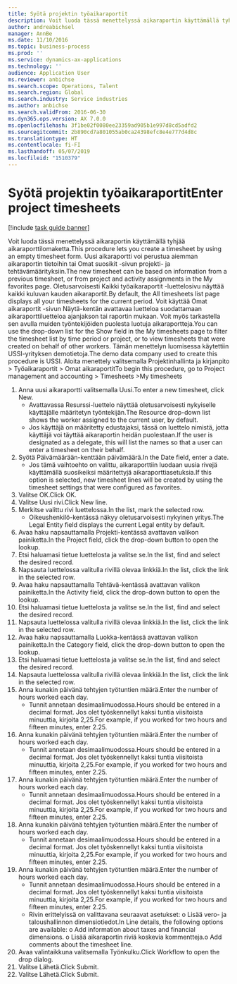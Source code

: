 ```yaml
---
title: Syötä projektin työaikaraportit
description: Voit luoda tässä menettelyssä aikaraportin käyttämällä tyhjää aikaraporttilomaketta.
author: andreabichsel
manager: AnnBe
ms.date: 11/10/2016
ms.topic: business-process
ms.prod: ''
ms.service: dynamics-ax-applications
ms.technology: ''
audience: Application User
ms.reviewer: anbichse
ms.search.scope: Operations, Talent
ms.search.region: Global
ms.search.industry: Service industries
ms.author: anbichse
ms.search.validFrom: 2016-06-30
ms.dyn365.ops.version: AX 7.0.0
ms.openlocfilehash: 3f1be02f0080ee23359ad905b1e997d8cd5adfd2
ms.sourcegitcommit: 2b890cd7a801055ab0ca24398efc8e4e777d4d8c
ms.translationtype: HT
ms.contentlocale: fi-FI
ms.lasthandoff: 05/07/2019
ms.locfileid: "1510379"
---
```

# <a name="enter-project-timesheets"></a><span data-ttu-id="4646e-103">Syötä projektin työaikaraportit</span><span class="sxs-lookup"><span data-stu-id="4646e-103">Enter project timesheets</span></span>

[!include [task guide banner](../../includes/task-guide-banner.md)]

<span data-ttu-id="4646e-104">Voit luoda tässä menettelyssä aikaraportin käyttämällä tyhjää aikaraporttilomaketta.</span><span class="sxs-lookup"><span data-stu-id="4646e-104">This procedure lets you create a timesheet by using an empty timesheet form.</span></span> <span data-ttu-id="4646e-105">Uusi aikaraportti voi perustua aiemman aikaraportin tietoihin tai Omat suosikit -sivun projekti- ja tehtävämäärityksiin.</span><span class="sxs-lookup"><span data-stu-id="4646e-105">The new timesheet can be based on information from a previous timesheet, or from project and activity assignments in the My favorites page.</span></span> <span data-ttu-id="4646e-106">Oletusarvoisesti Kaikki työaikaraportit -luettelosivu näyttää kaikki kuluvan kauden aikaraportit.</span><span class="sxs-lookup"><span data-stu-id="4646e-106">By default, the All timesheets list page displays all your timesheets for the current period.</span></span> <span data-ttu-id="4646e-107">Voit käyttää Omat aikaraportit -sivun Näytä-kentän avattavaa luetteloa suodattamaan aikaraporttiluetteloa ajanjakson tai raportin mukaan. Voit myös tarkastella sen avulla muiden työntekijöiden puolesta luotuja aikaraportteja.</span><span class="sxs-lookup"><span data-stu-id="4646e-107">You can use the drop-down list for the Show field in the My timesheets page to filter the timesheet list by time period or project, or to view timesheets that were created on behalf of other workers.</span></span> <span data-ttu-id="4646e-108">Tämän menettelyn luomisessa käytettiin USSI-yrityksen demotietoja.</span><span class="sxs-lookup"><span data-stu-id="4646e-108">The demo data company used to create this procedure is USSI.</span></span> <span data-ttu-id="4646e-109">Aloita menettely valitsemalla Projektinhallinta ja kirjanpito > Työaikaraportit > Omat aikaraportit</span><span class="sxs-lookup"><span data-stu-id="4646e-109">To begin this procedure, go to Project management and accounting > Timesheets >My timesheets</span></span>

1. <span data-ttu-id="4646e-110">Anna uusi aikaraportti valitsemalla Uusi.</span><span class="sxs-lookup"><span data-stu-id="4646e-110">To enter a new timesheet, click New.</span></span>
    * <span data-ttu-id="4646e-111">Avattavassa Resurssi-luettelo näyttää oletusarvoisesti nykyiselle käyttäjälle määritetyn työntekijän.</span><span class="sxs-lookup"><span data-stu-id="4646e-111">The Resource drop-down list shows the worker assigned to the current user, by default.</span></span>  
    * <span data-ttu-id="4646e-112">Jos käyttäjä on määritetty edustajaksi, tässä on luettelo nimistä, jotta käyttäjä voi täyttää aikaraportin heidän puolestaan.</span><span class="sxs-lookup"><span data-stu-id="4646e-112">If the user is designated as a delegate, this will list the names so that a user can enter a timesheet on their behalf.</span></span>  
2. <span data-ttu-id="4646e-113">Syötä Päivämäärään-kenttään päivämäärä.</span><span class="sxs-lookup"><span data-stu-id="4646e-113">In the Date field, enter a date.</span></span>
    * <span data-ttu-id="4646e-114">Jos tämä vaihtoehto on valittu, aikaraporttiin luodaan uusia rivejä käyttämällä suosikeiksi määritettyjä aikaraporttiasetuksia.</span><span class="sxs-lookup"><span data-stu-id="4646e-114">If this option is selected, new timesheet lines will be created by using the timesheet settings that were configured as favorites.</span></span>  
3. <span data-ttu-id="4646e-115">Valitse OK.</span><span class="sxs-lookup"><span data-stu-id="4646e-115">Click OK.</span></span>
4. <span data-ttu-id="4646e-116">Valitse Uusi rivi.</span><span class="sxs-lookup"><span data-stu-id="4646e-116">Click New line.</span></span>
5. <span data-ttu-id="4646e-117">Merkitse valittu rivi luettelossa.</span><span class="sxs-lookup"><span data-stu-id="4646e-117">In the list, mark the selected row.</span></span>
    * <span data-ttu-id="4646e-118">Oikeushenkilö-kentässä näkyy oletusarvoisesti nykyinen yritys.</span><span class="sxs-lookup"><span data-stu-id="4646e-118">The Legal Entity field displays the current Legal entity by default.</span></span>   
6. <span data-ttu-id="4646e-119">Avaa haku napsauttamalla Projekti-kentässä avattavan valikon painiketta.</span><span class="sxs-lookup"><span data-stu-id="4646e-119">In the Project field, click the drop-down button to open the lookup.</span></span>
7. <span data-ttu-id="4646e-120">Etsi haluamasi tietue luettelosta ja valitse se.</span><span class="sxs-lookup"><span data-stu-id="4646e-120">In the list, find and select the desired record.</span></span>
8. <span data-ttu-id="4646e-121">Napsauta luettelossa valitulla rivillä olevaa linkkiä.</span><span class="sxs-lookup"><span data-stu-id="4646e-121">In the list, click the link in the selected row.</span></span>
9. <span data-ttu-id="4646e-122">Avaa haku napsauttamalla Tehtävä-kentässä avattavan valikon painiketta.</span><span class="sxs-lookup"><span data-stu-id="4646e-122">In the Activity field, click the drop-down button to open the lookup.</span></span>
10. <span data-ttu-id="4646e-123">Etsi haluamasi tietue luettelosta ja valitse se.</span><span class="sxs-lookup"><span data-stu-id="4646e-123">In the list, find and select the desired record.</span></span>
11. <span data-ttu-id="4646e-124">Napsauta luettelossa valitulla rivillä olevaa linkkiä.</span><span class="sxs-lookup"><span data-stu-id="4646e-124">In the list, click the link in the selected row.</span></span>
12. <span data-ttu-id="4646e-125">Avaa haku napsauttamalla Luokka-kentässä avattavan valikon painiketta.</span><span class="sxs-lookup"><span data-stu-id="4646e-125">In the Category field, click the drop-down button to open the lookup.</span></span>
13. <span data-ttu-id="4646e-126">Etsi haluamasi tietue luettelosta ja valitse se.</span><span class="sxs-lookup"><span data-stu-id="4646e-126">In the list, find and select the desired record.</span></span>
14. <span data-ttu-id="4646e-127">Napsauta luettelossa valitulla rivillä olevaa linkkiä.</span><span class="sxs-lookup"><span data-stu-id="4646e-127">In the list, click the link in the selected row.</span></span>
15. <span data-ttu-id="4646e-128">Anna kunakin päivänä tehtyjen työtuntien määrä.</span><span class="sxs-lookup"><span data-stu-id="4646e-128">Enter the number of hours worked each day.</span></span>
    * <span data-ttu-id="4646e-129">Tunnit annetaan desimaalimuodossa.</span><span class="sxs-lookup"><span data-stu-id="4646e-129">Hours should be entered in a decimal format.</span></span>  <span data-ttu-id="4646e-130">Jos olet työskennellyt kaksi tuntia viisitoista minuuttia, kirjoita 2,25.</span><span class="sxs-lookup"><span data-stu-id="4646e-130">For example, if you worked for two hours and fifteen minutes, enter 2.25.</span></span>   
16. <span data-ttu-id="4646e-131">Anna kunakin päivänä tehtyjen työtuntien määrä.</span><span class="sxs-lookup"><span data-stu-id="4646e-131">Enter the number of hours worked each day.</span></span>
    * <span data-ttu-id="4646e-132">Tunnit annetaan desimaalimuodossa.</span><span class="sxs-lookup"><span data-stu-id="4646e-132">Hours should be entered in a decimal format.</span></span>  <span data-ttu-id="4646e-133">Jos olet työskennellyt kaksi tuntia viisitoista minuuttia, kirjoita 2,25.</span><span class="sxs-lookup"><span data-stu-id="4646e-133">For example, if you worked for two hours and fifteen minutes, enter 2.25.</span></span>   
17. <span data-ttu-id="4646e-134">Anna kunakin päivänä tehtyjen työtuntien määrä.</span><span class="sxs-lookup"><span data-stu-id="4646e-134">Enter the number of hours worked each day.</span></span>
    * <span data-ttu-id="4646e-135">Tunnit annetaan desimaalimuodossa.</span><span class="sxs-lookup"><span data-stu-id="4646e-135">Hours should be entered in a decimal format.</span></span>  <span data-ttu-id="4646e-136">Jos olet työskennellyt kaksi tuntia viisitoista minuuttia, kirjoita 2,25.</span><span class="sxs-lookup"><span data-stu-id="4646e-136">For example, if you worked for two hours and fifteen minutes, enter 2.25.</span></span>   
18. <span data-ttu-id="4646e-137">Anna kunakin päivänä tehtyjen työtuntien määrä.</span><span class="sxs-lookup"><span data-stu-id="4646e-137">Enter the number of hours worked each day.</span></span>
    * <span data-ttu-id="4646e-138">Tunnit annetaan desimaalimuodossa.</span><span class="sxs-lookup"><span data-stu-id="4646e-138">Hours should be entered in a decimal format.</span></span>  <span data-ttu-id="4646e-139">Jos olet työskennellyt kaksi tuntia viisitoista minuuttia, kirjoita 2,25.</span><span class="sxs-lookup"><span data-stu-id="4646e-139">For example, if you worked for two hours and fifteen minutes, enter 2.25.</span></span>   
19. <span data-ttu-id="4646e-140">Anna kunakin päivänä tehtyjen työtuntien määrä.</span><span class="sxs-lookup"><span data-stu-id="4646e-140">Enter the number of hours worked each day.</span></span>
    * <span data-ttu-id="4646e-141">Tunnit annetaan desimaalimuodossa.</span><span class="sxs-lookup"><span data-stu-id="4646e-141">Hours should be entered in a decimal format.</span></span>  <span data-ttu-id="4646e-142">Jos olet työskennellyt kaksi tuntia viisitoista minuuttia, kirjoita 2,25.</span><span class="sxs-lookup"><span data-stu-id="4646e-142">For example, if you worked for two hours and fifteen minutes, enter 2.25.</span></span>   
    * <span data-ttu-id="4646e-143">Rivin erittelyissä on valittavana seuraavat asetukset: o  Lisää vero- ja taloushallinnon dimensiotiedot.</span><span class="sxs-lookup"><span data-stu-id="4646e-143">In Line details, the following options are available:  o  Add information about taxes and financial dimensions.</span></span>  <span data-ttu-id="4646e-144">o    Lisää aikaraportin riviä koskevia kommentteja.</span><span class="sxs-lookup"><span data-stu-id="4646e-144">o    Add comments about the timesheet line.</span></span>  
20. <span data-ttu-id="4646e-145">Avaa valintaikkuna valitsemalla Työnkulku.</span><span class="sxs-lookup"><span data-stu-id="4646e-145">Click Workflow to open the drop dialog.</span></span>
21. <span data-ttu-id="4646e-146">Valitse Lähetä.</span><span class="sxs-lookup"><span data-stu-id="4646e-146">Click Submit.</span></span>
22. <span data-ttu-id="4646e-147">Valitse Lähetä.</span><span class="sxs-lookup"><span data-stu-id="4646e-147">Click Submit.</span></span>

